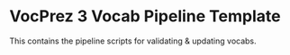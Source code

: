 # VocPrez 3 Vocab Pipeline Template
This contains the pipeline scripts for validating & updating vocabs.